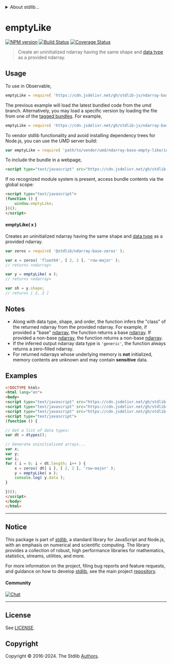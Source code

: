 <!--

@license Apache-2.0

Copyright (c) 2023 The Stdlib Authors.

Licensed under the Apache License, Version 2.0 (the "License");
you may not use this file except in compliance with the License.
You may obtain a copy of the License at

   http://www.apache.org/licenses/LICENSE-2.0

Unless required by applicable law or agreed to in writing, software
distributed under the License is distributed on an "AS IS" BASIS,
WITHOUT WARRANTIES OR CONDITIONS OF ANY KIND, either express or implied.
See the License for the specific language governing permissions and
limitations under the License.

-->


<details>
  <summary>
    About stdlib...
  </summary>
  <p>We believe in a future in which the web is a preferred environment for numerical computation. To help realize this future, we've built stdlib. stdlib is a standard library, with an emphasis on numerical and scientific computation, written in JavaScript (and C) for execution in browsers and in Node.js.</p>
  <p>The library is fully decomposable, being architected in such a way that you can swap out and mix and match APIs and functionality to cater to your exact preferences and use cases.</p>
  <p>When you use stdlib, you can be absolutely certain that you are using the most thorough, rigorous, well-written, studied, documented, tested, measured, and high-quality code out there.</p>
  <p>To join us in bringing numerical computing to the web, get started by checking us out on <a href="https://github.com/stdlib-js/stdlib">GitHub</a>, and please consider <a href="https://opencollective.com/stdlib">financially supporting stdlib</a>. We greatly appreciate your continued support!</p>
</details>

# emptyLike

[![NPM version][npm-image]][npm-url] [![Build Status][test-image]][test-url] [![Coverage Status][coverage-image]][coverage-url] <!-- [![dependencies][dependencies-image]][dependencies-url] -->

> Create an uninitialized ndarray having the same shape and [data type][@stdlib/ndarray/dtypes] as a provided ndarray.

<!-- Section to include introductory text. Make sure to keep an empty line after the intro `section` element and another before the `/section` close. -->

<section class="intro">

</section>

<!-- /.intro -->

<!-- Package usage documentation. -->



<section class="usage">

## Usage

To use in Observable,

```javascript
emptyLike = require( 'https://cdn.jsdelivr.net/gh/stdlib-js/ndarray-base-empty-like@umd/browser.js' )
```
The previous example will load the latest bundled code from the umd branch. Alternatively, you may load a specific version by loading the file from one of the [tagged bundles](https://github.com/stdlib-js/ndarray-base-empty-like/tags). For example,

```javascript
emptyLike = require( 'https://cdn.jsdelivr.net/gh/stdlib-js/ndarray-base-empty-like@v0.2.0-umd/browser.js' )
```

To vendor stdlib functionality and avoid installing dependency trees for Node.js, you can use the UMD server build:

```javascript
var emptyLike = require( 'path/to/vendor/umd/ndarray-base-empty-like/index.js' )
```

To include the bundle in a webpage,

```html
<script type="text/javascript" src="https://cdn.jsdelivr.net/gh/stdlib-js/ndarray-base-empty-like@umd/browser.js"></script>
```

If no recognized module system is present, access bundle contents via the global scope:

```html
<script type="text/javascript">
(function () {
    window.emptyLike;
})();
</script>
```

#### emptyLike( x )

Creates an uninitialized ndarray having the same shape and [data type][@stdlib/ndarray/dtypes] as a provided ndarray.

```javascript
var zeros = require( '@stdlib/ndarray-base-zeros' );

var x = zeros( 'float64', [ 2, 2 ], 'row-major' );
// returns <ndarray>

var y = emptyLike( x );
// returns <ndarray>

var sh = y.shape;
// returns [ 2, 2 ]
```

</section>

<!-- /.usage -->

<!-- Package usage notes. Make sure to keep an empty line after the `section` element and another before the `/section` close. -->

<section class="notes">

## Notes

-   Along with data type, shape, and order, the function infers the "class" of the returned ndarray from the provided ndarray. For example, if provided a "base" [ndarray][@stdlib/ndarray/base/ctor], the function returns a base [ndarray][@stdlib/ndarray/base/ctor]. If provided a non-base [ndarray][@stdlib/ndarray/ctor], the function returns a non-base [ndarray][@stdlib/ndarray/ctor].
-   If the inferred output ndarray data type is `'generic'`, the function always returns a zero-filled ndarray.
-   For returned ndarrays whose underlying memory is **not** initialized, memory contents are unknown and may contain **sensitive** data.

</section>

<!-- /.notes -->

<!-- Package usage examples. -->

<section class="examples">

## Examples

<!-- eslint no-undef: "error" -->

```html
<!DOCTYPE html>
<html lang="en">
<body>
<script type="text/javascript" src="https://cdn.jsdelivr.net/gh/stdlib-js/ndarray-dtypes@umd/browser.js"></script>
<script type="text/javascript" src="https://cdn.jsdelivr.net/gh/stdlib-js/ndarray-base-zeros@umd/browser.js"></script>
<script type="text/javascript" src="https://cdn.jsdelivr.net/gh/stdlib-js/ndarray-base-empty-like@umd/browser.js"></script>
<script type="text/javascript">
(function () {

// Get a list of data types:
var dt = dtypes();

// Generate uninitialized arrays...
var x;
var y;
var i;
for ( i = 0; i < dt.length; i++ ) {
    x = zeros( dt[ i ], [ 2, 2 ], 'row-major' );
    y = emptyLike( x );
    console.log( y.data );
}

})();
</script>
</body>
</html>
```

</section>

<!-- /.examples -->

<!-- Section to include cited references. If references are included, add a horizontal rule *before* the section. Make sure to keep an empty line after the `section` element and another before the `/section` close. -->

<section class="references">

</section>

<!-- /.references -->

<!-- Section for related `stdlib` packages. Do not manually edit this section, as it is automatically populated. -->

<section class="related">

</section>

<!-- /.related -->

<!-- Section for all links. Make sure to keep an empty line after the `section` element and another before the `/section` close. -->


<section class="main-repo" >

* * *

## Notice

This package is part of [stdlib][stdlib], a standard library for JavaScript and Node.js, with an emphasis on numerical and scientific computing. The library provides a collection of robust, high performance libraries for mathematics, statistics, streams, utilities, and more.

For more information on the project, filing bug reports and feature requests, and guidance on how to develop [stdlib][stdlib], see the main project [repository][stdlib].

#### Community

[![Chat][chat-image]][chat-url]

---

## License

See [LICENSE][stdlib-license].


## Copyright

Copyright &copy; 2016-2024. The Stdlib [Authors][stdlib-authors].

</section>

<!-- /.stdlib -->

<!-- Section for all links. Make sure to keep an empty line after the `section` element and another before the `/section` close. -->

<section class="links">

[npm-image]: http://img.shields.io/npm/v/@stdlib/ndarray-base-empty-like.svg
[npm-url]: https://npmjs.org/package/@stdlib/ndarray-base-empty-like

[test-image]: https://github.com/stdlib-js/ndarray-base-empty-like/actions/workflows/test.yml/badge.svg?branch=v0.2.0
[test-url]: https://github.com/stdlib-js/ndarray-base-empty-like/actions/workflows/test.yml?query=branch:v0.2.0

[coverage-image]: https://img.shields.io/codecov/c/github/stdlib-js/ndarray-base-empty-like/main.svg
[coverage-url]: https://codecov.io/github/stdlib-js/ndarray-base-empty-like?branch=main

<!--

[dependencies-image]: https://img.shields.io/david/stdlib-js/ndarray-base-empty-like.svg
[dependencies-url]: https://david-dm.org/stdlib-js/ndarray-base-empty-like/main

-->

[chat-image]: https://img.shields.io/gitter/room/stdlib-js/stdlib.svg
[chat-url]: https://app.gitter.im/#/room/#stdlib-js_stdlib:gitter.im

[stdlib]: https://github.com/stdlib-js/stdlib

[stdlib-authors]: https://github.com/stdlib-js/stdlib/graphs/contributors

[umd]: https://github.com/umdjs/umd
[es-module]: https://developer.mozilla.org/en-US/docs/Web/JavaScript/Guide/Modules

[deno-url]: https://github.com/stdlib-js/ndarray-base-empty-like/tree/deno
[deno-readme]: https://github.com/stdlib-js/ndarray-base-empty-like/blob/deno/README.md
[umd-url]: https://github.com/stdlib-js/ndarray-base-empty-like/tree/umd
[umd-readme]: https://github.com/stdlib-js/ndarray-base-empty-like/blob/umd/README.md
[esm-url]: https://github.com/stdlib-js/ndarray-base-empty-like/tree/esm
[esm-readme]: https://github.com/stdlib-js/ndarray-base-empty-like/blob/esm/README.md
[branches-url]: https://github.com/stdlib-js/ndarray-base-empty-like/blob/main/branches.md

[stdlib-license]: https://raw.githubusercontent.com/stdlib-js/ndarray-base-empty-like/main/LICENSE

[@stdlib/ndarray/base/ctor]: https://github.com/stdlib-js/ndarray-base-ctor/tree/umd

[@stdlib/ndarray/ctor]: https://github.com/stdlib-js/ndarray-ctor/tree/umd

[@stdlib/ndarray/dtypes]: https://github.com/stdlib-js/ndarray-dtypes/tree/umd

</section>

<!-- /.links -->
